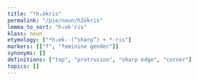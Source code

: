 ```yaml
---
title: "*h₂óḱris"
permalink: "/pie/noun/h2óḱris"
lemma_to_sort: "h₂ok'ris"
klass: noun
etymology: ["*h₂eḱ- (“sharp”) +‎ *-ris"]
markers: [["f", "feminine gender"]]
synonyms: []
definitions: ["top", "protrusion", "sharp edge", "corner"]
topics: []
---
```

